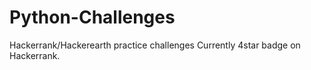 # Python-Challenges
Hackerrank/Hackerearth practice challenges
Currently 4star badge on Hackerrank.
